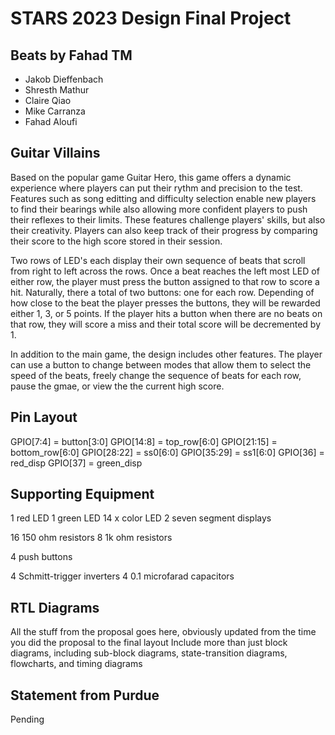 # STARS 2023 Design Final Project

## Beats by Fahad TM
* Jakob Dieffenbach
* Shresth Mathur
* Claire Qiao
* Mike Carranza
* Fahad Aloufi

## Guitar Villains
Based on the popular game Guitar Hero, this game offers a dynamic experience where players can put their rythm and precision to the test. Features such as song editting and difficulty selection enable new players to find their bearings while also allowing more confident players to push their reflexes to their limits. These features challenge players' skills, but also their creativity. Players can also keep track of their progress by comparing their score to the high score stored in their session. 

Two rows of LED's each display their own sequence of beats that scroll from right to left across the rows. Once a beat reaches the left most LED of either row, the player must press the button assigned to that row to score a hit. Naturally, there a total of two buttons: one for each row. Depending of how close to the beat the player presses the buttons, they will be rewarded either 1, 3, or 5 points. If the player hits a button when there are no beats on that row, they will score a miss and their total score will be decremented by 1. 

In addition to the main game, the design includes other features. The player can use a button to change between modes that allow them to select the speed of the beats, freely change the sequence of beats for each row, pause the gmae, or view the the current high score.

## Pin Layout
GPIO[7:4] = button[3:0]
GPIO[14:8] = top_row[6:0]
GPIO[21:15] = bottom_row[6:0]
GPIO[28:22] = ss0[6:0]
GPIO[35:29] = ss1[6:0]
GPIO[36] = red_disp
GPIO[37] = green_disp

## Supporting Equipment
1 red LED
1 green LED
14 x color LED
2 seven segment displays

16 150 ohm resistors
8 1k ohm resistors

4 push buttons

4 Schmitt-trigger inverters
4 0.1 microfarad capacitors


## RTL Diagrams
All the stuff from the proposal goes here, obviously updated from the time you did the proposal to the final layout
Include more than just block diagrams, including sub-block diagrams, state-transition diagrams, flowcharts, and timing diagrams

## Statement from Purdue
Pending